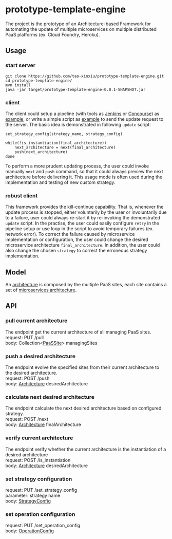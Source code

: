 # prototype-template-engine
The project is the prototype of an Architecture-based Framework for automating the update of multiple microservices on multiple distributed PaaS platforms (ex. Cloud Foundry, Heroku).

## Usage
### start server
```
git clone https://github.com/tao-xinxiu/prototype-template-engine.git
cd prototype-template-engine/
mvn install
java -jar target/prototype-template-engine-0.0.1-SNAPSHOT.jar
```

### client
The client could setup a pipeline (with tools as [Jenkins](https://jenkins.io/) or [Concourse](https://concourse.ci/)) as [example](https://gitlab.com/x_tao/microservices-demo-deployment), or write a simple script as [example](https://gitlab.com/x_tao/experiment/blob/master/scripts/update.sh) to send the update request to the server. The basic idea is demonstrated in following `update` script:
```
set_strategy_config(strategy_name, strategy_config)

while(!is_instantiation(final_architecture))
    next_architecture = next(final_architecture)
    push(next_architecture)
done
```
To perform a more prudent updating process, the user could invoke manually `next` and `push` command, so that it could always preview the next architecture before delivering it. This usage mode is often used during the implementation and testing of new custom strategy.

### robust client
This framework provides the kill-continue capability. That is, whenever the update process is stopped, either voluntarily by the user or involuntarily due to a failure, user could always re-start it by re-invoking the demonstrated  `update` script. In the practise, the user could easily configure `retry` in the pipeline setup or use loop in the script to avoid temporary failures (ex. network error). To correct the failure caused by microservice implementation or configuration, the user could change the desired microservice architecture `final_architecture`. In addition, the user could also change the chosen `strategy` to correct the erroneous strategy implementation.

## Model
An [architecture](https://github.com/tao-xinxiu/prototype-template-engine/blob/master/src/main/java/com/orange/model/state/Architecture.java) is composed by the multiple PaaS sites, each site contains a set of [microservices architecture](https://github.com/tao-xinxiu/prototype-template-engine/blob/master/src/main/java/com/orange/model/state/ArchitectureMicroservice.java).

## API
### pull current architecture
The endpoint get the current architecture of all managing PaaS sites.  
request: PUT /pull  
body: Collection<[PaaSSite](https://github.com/tao-xinxiu/prototype-template-engine/blob/master/src/main/java/com/orange/model/PaaSSite.java)> managingSites 

### push a desired architecture
The endpoint evolve the specified sites from their current architecture to the desired architecture.  
request: POST /push  
body: [Architecture](https://github.com/tao-xinxiu/prototype-template-engine/blob/master/src/main/java/com/orange/model/state/Architecture.java) desiredArchitecture

### calculate next desired architecture
The endpoint calculate the next desired architecture based on configured strategy.  
request: POST /next  
body: [Architecture](https://github.com/tao-xinxiu/prototype-template-engine/blob/master/src/main/java/com/orange/model/state/Architecture.java) finalArchitecture

### verify current architecture
The endpoint verify whether the current architecture is the instantiation of a desired architecture  
request: POST /is_instantiation  
body:  [Architecture](https://github.com/tao-xinxiu/prototype-template-engine/blob/master/src/main/java/com/orange/model/state/Architecture.java) desiredArchitecture 

### set strategy configuration
request: PUT /set_strategy_config  
parameter: strategy name  
body: [StrategyConfig](https://github.com/tao-xinxiu/prototype-template-engine/blob/master/src/main/java/com/orange/model/StrategyConfig.java)

### set operation configuration
request: PUT /set_operation_config  
body: [OperationConfig](https://github.com/tao-xinxiu/prototype-template-engine/blob/master/src/main/java/com/orange/model/OperationConfig.java)

